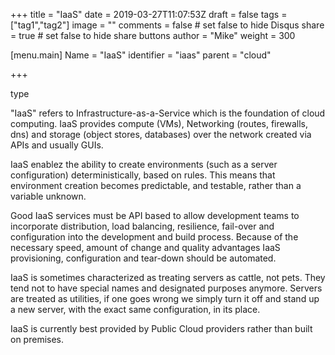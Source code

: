 +++
title = "IaaS"
date = 2019-03-27T11:07:53Z
draft = false
tags = ["tag1","tag2"]
image = ""
comments = false # set false to hide Disqus
share = true	# set false to hide share buttons
author = "Mike"
weight = 300

[menu.main] 
    Name = "IaaS" 
    identifier = "iaas"
    parent = "cloud"

+++

type

"IaaS" refers to Infrastructure-as-a-Service which is the foundation of cloud computing. IaaS provides compute (VMs), Networking (routes, firewalls, dns) and storage (object stores, databases) over the network created via APIs and usually GUIs.

IaaS enablez the ability to create environments (such as a server configuration) deterministically, based on rules. This means that environment creation becomes predictable, and testable, rather than a variable unknown. 
 
Good IaaS services must be API based to allow development teams to incorporate distribution, load balancing, resilience, fail-over and configuration into the development and build process. Because of the necessary speed, amount of change and quality advantages IaaS provisioning, configuration and tear-down should be automated. 
 
IaaS is sometimes characterized as treating servers as cattle, not pets. They tend not to have special names and designated purposes anymore. Servers are treated as utilities, if one goes wrong we simply turn it off and stand up a new server, with the exact same configuration, in its place.

IaaS is currently best provided by Public Cloud providers rather than built on premises. 